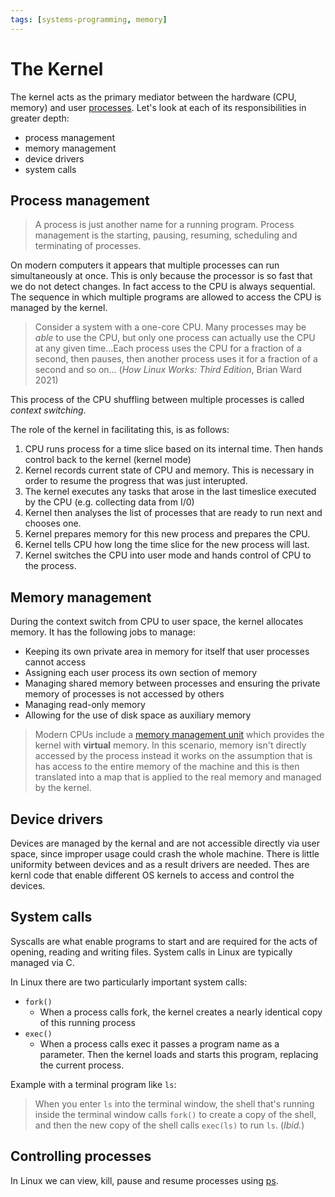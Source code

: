 ```yaml
---
tags: [systems-programming, memory]
---
```


# The Kernel

The kernel acts as the primary mediator between the hardware (CPU, memory) and
user [processes](Processes.md). Let's
look at each of its responsibilities in greater depth:

- process management
- memory management
- device drivers
- system calls

## Process management

> A process is just another name for a running program. Process management is
> the starting, pausing, resuming, scheduling and terminating of processes.

On modern computers it appears that multiple processes can run simultaneously at
once. This is only because the processor is so fast that we do not detect
changes. In fact access to the CPU is always sequential. The sequence in which
multiple programs are allowed to access the CPU is managed by the kernel.

> Consider a system with a one-core CPU. Many processes may be _able_ to use the
> CPU, but only one process can actually use the CPU at any given time...Each
> process uses the CPU for a fraction of a second, then pauses, then another
> process uses it for a fraction of a second and so on... (_How Linux Works:
> Third Edition_, Brian Ward 2021)

This process of the CPU shuffling between multiple processes is called _context
switching_.

The role of the kernel in facilitating this, is as follows:

1. CPU runs process for a time slice based on its internal time. Then hands
   control back to the kernel (kernel mode)
2. Kernel records current state of CPU and memory. This is necessary in order to
   resume the progress that was just interupted.
3. The kernel executes any tasks that arose in the last timeslice executed by
   the CPU (e.g. collecting data from I/0)
4. Kernel then analyses the list of processes that are ready to run next and
   chooses one.
5. Kernel prepares memory for this new process and prepares the CPU.
6. Kernel tells CPU how long the time slice for the new process will last.
7. Kernel switches the CPU into user mode and hands control of CPU to the
   process.

## Memory management

During the context switch from CPU to user space, the kernel allocates memory.
It has the following jobs to manage:

- Keeping its own private area in memory for itself that user processes cannot
  access
- Assigning each user process its own section of memory
- Managing shared memory between processes and ensuring the private memory of
  processes is not accessed by others
- Managing read-only memory
- Allowing for the use of disk space as auxiliary memory

> Modern CPUs include a
> [memory management unit](Virtual_memory_and_the_MMU.md#the-memory-management-unit-mmu)
> which provides the kernel with **virtual** memory. In this scenario, memory
> isn't directly accessed by the process instead it works on the assumption that
> is has access to the entire memory of the machine and this is then translated
> into a map that is applied to the real memory and managed by the kernel.

## Device drivers

Devices are managed by the kernal and are not accessible directly via user
space, since improper usage could crash the whole machine. There is little
uniformity between devices and as a result drivers are needed. Thes are kernl
code that enable different OS kernels to access and control the devices.

## System calls

Syscalls are what enable programs to start and are required for the acts of
opening, reading and writing files. System calls in Linux are typically managed
via C.

In Linux there are two particularly important system calls:

- `fork()`
  - When a process calls fork, the kernel creates a nearly identical copy of
    this running process
- `exec()`
  - When a process calls exec it passes a program name as a parameter. Then the
    kernel loads and starts this program, replacing the current process.

Example with a terminal program like `ls`:

> When you enter `ls` into the terminal window, the shell that's running inside
> the terminal window calls `fork()` to create a copy of the shell, and then the
> new copy of the shell calls `exec(ls)` to run `ls`. (_Ibid._)

## Controlling processes

In Linux we can view, kill, pause and resume processes using
[ps](Processes.md).
